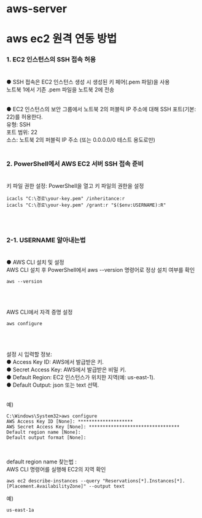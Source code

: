 # aws-server
# aws ec2 원격 연동 방법
### 1. EC2 인스턴스의 SSH 접속 허용 <br><br>

● SSH 접속은 EC2 인스턴스 생성 시 생성된 키 페어(.pem 파일)을 사용 <br>
노트북 1에서 기존 .pem 파일을 노트북 2에 전송 <br><br>

● EC2 인스턴스의 보안 그룹에서 노트북 2의 퍼블릭 IP 주소에 대해 SSH 포트(기본: 22)를 허용한다. <br>
유형: SSH <br>
포트 범위: 22 <br>
소스: 노트북 2의 퍼블릭 IP 주소 (또는 0.0.0.0/0 테스트 용도로만) <br><br>

### 2. PowerShell에서 AWS EC2 서버 SSH 접속 준비 <br><br>

키 파일 권한 설정: PowerShell을 열고 키 파일의 권한을 설정
```
icacls "C:\경로\your-key.pem" /inheritance:r
icacls "C:\경로\your-key.pem" /grant:r "$($env:USERNAME):R"
```
<br><br>

### 2-1. USERNAME 알아내는법 <br><br>

● AWS CLI 설치 및 설정 <br>
AWS CLI 설치 후 PowerShell에서 aws --version 명령어로 정상 설치 여부를 확인 <br>
```
aws --version
```
<br><br>

AWS CLI에서 자격 증명 설정 <br>
```
aws configure
```
<br><br>

설정 시 입력할 정보: <br>
●  Access Key ID: AWS에서 발급받은 키. <br>
●  Secret Access Key: AWS에서 발급받은 비밀 키. <br>
●  Default Region: EC2 인스턴스가 위치한 지역(예: us-east-1). <br>
●  Default Output: json 또는 text 선택. <br><br>

예)
```
C:\Windows\System32>aws configure
AWS Access Key ID [None]: ********************
AWS Secret Access Key [None]: *********************************
Default region name [None]:
Default output format [None]:
```
<br>

default region name 찾는법 : <br>
AWS CLI 명령어를 실행해 EC2의 지역 확인 <br>
```
aws ec2 describe-instances --query "Reservations[*].Instances[*].[Placement.AvailabilityZone]" --output text
```
예)
```
us-east-1a
```
<br>
